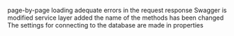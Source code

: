 
 page-by-page loading
 adequate errors in the request response
 Swagger is modified
 service layer added
 the name of the methods has been changed
 The settings for connecting to the database are made in properties
